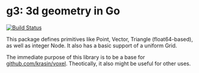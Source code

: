 g3: 3d geometry in Go
==

[![Build Status](https://goci.herokuapp.com/project/image/github.com/krasin/g3 "Continous integration")](http://goci.me/project/github.com/krasin/g3)

This package defines primitives like Point, Vector, Triangle (float64-based),
as well as integer Node. It also has a basic support of a uniform Grid.

The immediate purpose of this library is to be a base for [github.com/krasin/voxel](http://github.com/krasin/voxel).
Theotically, it also might be useful for other uses.


